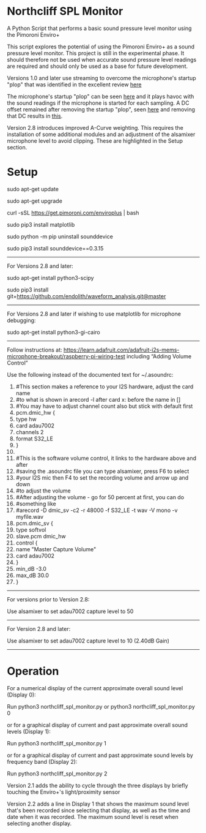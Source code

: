 # Northcliff SPL Monitor
A Python Script that performs a basic sound pressure level monitor using the Pimoroni Enviro+

This script explores the potential of using the Pimoroni Enviro+ as a sound pressure level monitor. This project is still in the experimental phase. It should therefore not be used when accurate sound pressure level readings are required and should only be used as a base for future development.

Versions 1.0 and later use streaming to overcome the microphone's startup "plop" that was identified in the excellent review [here](https://flipreview.com/review-of-pimoronis-enviro-board-part2-lcd-noise-level-lightproximity/)

The microphone's startup "plop" can be seen [here](https://github.com/roscoe81/northcliff_spl_monitor/blob/main/Mic%20Graphs/mic_startup_no_offset.png) and it plays havoc with the sound readings if the microphone is started for each sampling. A DC offset remained after removing the startup "plop", seen [here](https://github.com/roscoe81/northcliff_spl_monitor/blob/main/Mic%20Graphs/mic_stable_no_offset.png) and removing that DC results in [this](https://github.com/roscoe81/northcliff_spl_monitor/blob/main/Mic%20Graphs/mic_stable_offset.png).

Version 2.8 introduces improved A-Curve weighting. This requires the installation of some additional modules and an adjustment of the alsamixer microphone level to avoid clipping. These are highlighted in the Setup section.

# Setup
sudo apt-get update

sudo apt-get upgrade

curl -sSL https://get.pimoroni.com/enviroplus | bash

sudo pip3 install matplotlib

sudo python -m pip uninstall sounddevice

sudo pip3 install sounddevice==0.3.15

-------------------------------------------------

For Versions 2.8 and later:

sudo apt-get install python3-scipy

sudo pip3 install git+https://github.com/endolith/waveform_analysis.git@master

-------------------------------------------------

For Versions 2.8 and later if wishing to use matplotlib for microphone debugging:

sudo apt-get install python3-gi-cairo

-------------------------------------------------


Follow instructions at:
https://learn.adafruit.com/adafruit-i2s-mems-microphone-breakout/raspberry-pi-wiring-test
including “Adding Volume Control”

Use the following instead of the documented text for ~/.asoundrc:

1.	#This section makes a reference to your I2S hardware, adjust the card name
2.	#to what is shown in arecord -l after card x: before the name in []
3.	#You may have to adjust channel count also but stick with default first
4.	pcm.dmic_hw {
5.	type hw
6.	card adau7002
7.	channels 2
8.	format S32_LE
9.	}
10.	 
11.	#This is the software volume control, it links to the hardware above and after
12.	#saving the .asoundrc file you can type alsamixer, press F6 to select
13.	#your I2S mic then F4 to set the recording volume and arrow up and down
14.	#to adjust the volume
15.	#After adjusting the volume - go for 50 percent at first, you can do
16.	#something like 
17.	#arecord -D dmic_sv -c2 -r 48000 -f S32_LE -t wav -V mono -v myfile.wav
18.	pcm.dmic_sv {
19.	type softvol
20.	slave.pcm dmic_hw
21.	control {
22.	name "Master Capture Volume"
23.	card adau7002
24.	}
25.	min_dB -3.0
26.	max_dB 30.0
27.	}

-------------------------------------------------

For versions prior to Version 2.8:

Use alsamixer to set adau7002 capture level to 50

-------------------------------------------------

For Version 2.8 and later:

Use alsamixer to set adau7002 capture level to 10 (2.40dB Gain)

-------------------------------------------------


# Operation

For a numerical display of the current approximate overall sound level (Display 0):

Run python3 northcliff_spl_monitor.py or python3 northcliff_spl_monitor.py 0

or for a graphical display of current and past approximate overall sound levels (Display 1):

Run python3 northcliff_spl_monitor.py 1

or for a graphical display of current and past approximate sound levels by frequency band (Display 2):

Run python3 northcliff_spl_monitor.py 2

Version 2.1 adds the ability to cycle through the three displays by briefly touching the Enviro+'s light/proximity sensor

Version 2.2 adds a line in Display 1 that shows the maximum sound level that's been recorded since selecting that display, as well as the time and date when it was recorded. The maximum sound level is reset when selecting another display.
